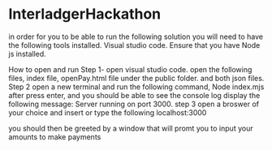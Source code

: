 # InterladgerHackathon

in order for you to be able to run the following solution you will need to have the following tools installed.
Visual studio code.
Ensure that you have Node js installed.

How to open and run 
Step 1- open visual studio code.
open the following files, index file, openPay.html file under the public folder. and both json files.
Step 2 
open a new terminal and run the following command, Node index.mjs
after press enter, and you should be able to see the console log display the following message: Server running on port 3000.
step 3 
open a broswer of your choice and insert or type the following localhost:3000

you should then be greeted by a window that will promt you to input your amounts to make payments
